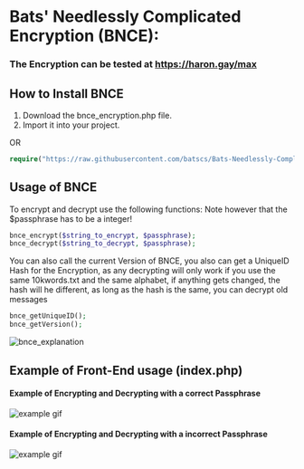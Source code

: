 # Bats' Needlessly Complicated Encryption (BNCE):

### The Encryption can be tested at https://haron.gay/max

## How to Install BNCE
1. Download the bnce_encryption.php file.
2. Import it into your project.

OR

```php
require("https://raw.githubusercontent.com/batscs/Bats-Needlessly-Complicated-Encryption/main/bnce_encryption.php");
```
## Usage of BNCE
To encrypt and decrypt use the following functions:
Note however that the $passphrase has to be a integer!
```php
bnce_encrypt($string_to_encrypt, $passphrase);
bnce_decrypt($string_to_decrypt, $passphrase);
```

You can also call the current Version of BNCE, you also can get a UniqueID Hash for the Encryption, as any decrypting will only work if you use the same 10kwords.txt and the same alphabet, if anything gets changed, the hash will he different, as long as the hash is the same, you can decrypt old messages
```php
bnce_getUniqueID();
bnce_getVersion();
```

![bnce_explanation](https://user-images.githubusercontent.com/31670615/131717712-1873935a-a1ec-43a2-9504-5991360de16e.png)

## Example of Front-End usage (index.php)
#### Example of Encrypting and Decrypting with a correct Passphrase
![example gif](https://i.gyazo.com/28ff4dfd22c6f8c6ba1767e03cd6f46a.gif)

#### Example of Encrypting and Decrypting with a incorrect Passphrase
![example gif](https://i.gyazo.com/a96ec0202ddcd9ec3780b8c69ef74656.gif)
